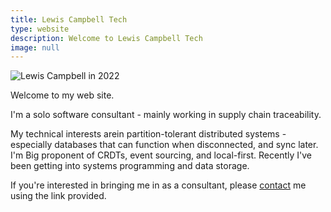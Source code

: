 ```yaml
---
title: Lewis Campbell Tech
type: website
description: Welcome to Lewis Campbell Tech
image: null
---
```


![Lewis Campbell in 2022](/img/me_2022-9979909637462000.webp)

Welcome to my web site.

I'm a solo software consultant - mainly working in supply chain traceability.

My technical interests arein partition-tolerant distributed systems - especially databases that can function when disconnected, and sync later. I'm Big proponent of CRDTs, event sourcing, and local-first. Recently I've been getting into systems programming and data storage.

If you're interested in bringing me in as a consultant, please [contact](/contact.html) me using the link provided.
